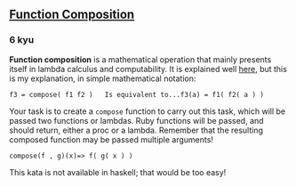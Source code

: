 <h2><a href=https://www.codewars.com/kata/5421c6a2dda52688f6000af8/train/python target="_blank">Function Composition</a></h2><h3>6 kyu</h3><p><strong>Function composition</strong> is a mathematical operation that mainly presents itself in lambda calculus and computability. It is explained well <a href="http://www.mathsisfun.com/sets/functions-composition.html" data-turbolinks="false" target="_blank">here</a>, but this is my explanation, in simple mathematical notation:</p><pre><code>f3 = compose( f1 f2 )   Is equivalent to...f3(a) = f1( f2( a ) )</code></pre><p>Your task is to create a <code>compose</code> function to carry out this task, which will be passed two functions or lambdas. Ruby functions will be passed, and should return, either a proc or a lambda. Remember that the resulting composed function may be passed multiple arguments!</p><pre style="display: none;"><code class="language-javascript"><span class="cm-variable">compose</span>(<span class="cm-variable">f</span> , <span class="cm-variable">g</span>)(<span class="cm-variable">x</span>)<span class="cm-operator">=&gt;</span> <span class="cm-variable">f</span>( <span class="cm-variable">g</span>( <span class="cm-variable">x</span> ) )</code></pre><pre style="display: none;"><code class="language-ruby"><span class="cm-variable">compose</span>(<span class="cm-variable">f</span> , <span class="cm-variable">g</span>)<span class="cm-operator">.</span>(<span class="cm-variable">x</span>)<span class="cm-operator">=&gt;</span> <span class="cm-variable">f</span><span class="cm-operator">.</span>( <span class="cm-variable">g</span><span class="cm-operator">.</span>( <span class="cm-variable">x</span> ) )</code></pre><pre style="display: none;"><code class="language-coffeescript"><span class="cm-variable">compose</span><span class="cm-punctuation">(</span><span class="cm-variable">f</span> <span class="cm-punctuation">,</span> <span class="cm-variable">g</span><span class="cm-punctuation">)</span><span class="cm-punctuation">(</span><span class="cm-variable">x</span><span class="cm-punctuation">)</span><span class="cm-operator">=&gt;</span> <span class="cm-variable">f</span><span class="cm-punctuation">(</span> <span class="cm-variable">g</span><span class="cm-punctuation">(</span> <span class="cm-variable">x</span> <span class="cm-punctuation">)</span> <span class="cm-punctuation">)</span></code></pre><pre style="display: none;"><code class="language-clojure"><span class="cm-bracket">(</span><span class="cm-bracket">(</span><span class="cm-builtin">compose</span> <span class="cm-variable">f</span>  <span class="cm-variable">g</span><span class="cm-bracket">)</span> <span class="cm-variable">x</span><span class="cm-bracket">)</span><span class="cm-variable">=&gt;</span> <span class="cm-bracket">(</span><span class="cm-builtin">f</span> <span class="cm-bracket">(</span><span class="cm-builtin">g</span> <span class="cm-variable">x</span><span class="cm-bracket">)</span> <span class="cm-bracket">)</span></code></pre><pre><code class="language-python"><span class="cm-variable">compose</span>(<span class="cm-variable">f</span> , <span class="cm-variable">g</span>)(<span class="cm-variable">x</span>)<span class="cm-operator">=&gt;</span> <span class="cm-variable">f</span>( <span class="cm-variable">g</span>( <span class="cm-variable">x</span> ) )</code></pre><pre style="display: none;"><code class="language-lambdacalc"><span class="cm-variable-2">h</span> <span class="cm-text">=</span> <span class="cm-text">compose</span> <span class="cm-text">f</span> <span class="cm-text">g</span><span class="cm-text">h</span> <span class="cm-text">x</span> <span class="cm-comment"># f (g x)</span></code></pre><p>This kata is not available in haskell; that would be too easy!</p>